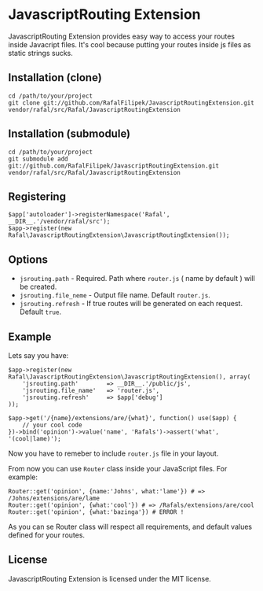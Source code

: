 JavascriptRouting Extension
===========================
JavascriptRouting Extension provides easy way to access your routes inside Javacript files. It's cool because putting your routes inside js files as static strings sucks.

Installation (clone)
--------------------
    cd /path/to/your/project
    git clone git://github.com/RafalFilipek/JavascriptRoutingExtension.git vendor/rafal/src/Rafal/JavascriptRoutingExtension

Installation (submodule)
------------------------
    cd /path/to/your/project
    git submodule add git://github.com/RafalFilipek/JavascriptRoutingExtension.git vendor/rafal/src/Rafal/JavascriptRoutingExtension

Registering
-----------
    $app['autoloader']->registerNamespace('Rafal', __DIR__.'/vendor/rafal/src');
    $app->register(new Rafal\JavascriptRoutingExtension\JavascriptRoutingExtension());

Options
-------
* ```jsrouting.path``` - Required. Path where ```router.js``` ( name by default ) will be created.
* ```jsrouting.file_neme``` - Output file name. Default ```router.js```.
* ```jsrouting.refresh``` - If true routes will be generated on each request. Default ```true```. 

Example
-------
Lets say you have:

    $app->register(new Rafal\JavascriptRoutingExtension\JavascriptRoutingExtension(), array(
        'jsrouting.path'        => __DIR__.'/public/js',
        'jsrouting.file_name'   => 'router.js',
        'jsrouting.refresh'     => $app['debug']
    ));

    $app->get('/{name}/extensions/are/{what}', function() use($app) {
        // your cool code
    })->bind('opinion')->value('name', 'Rafals')->assert('what', '(cool|lame)');

Now you have to remeber to include ```router.js``` file in your layout.

From now you can use ```Router``` class inside your JavaScript files. For example:

    Router::get('opinion', {name:'Johns', what:'lame'}) # => /Johns/extensions/are/lame
    Router::get('opinion', {what:'cool'}) # => /Rafals/extensions/are/cool
    Router::get('opinion', {what:'bazinga'}) # ERROR !

As you can se Router class will respect all requirements, and default values defined for your routes.

License
-------
JavascriptRouting Extension is licensed under the MIT license.